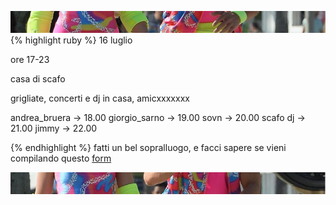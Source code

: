 ![amo noi](top.jpg)
{% highlight ruby %} 
16 luglio

ore 17-23

casa di scafo

grigliate, concerti e dj in casa, amicxxxxxxx

andrea_bruera -> 18.00
giorgio_sarno -> 19.00
sovn -> 20.00
scafo dj -> 21.00
jimmy -> 22.00

{% endhighlight %}
fatti un bel sopralluogo, e facci sapere se vieni compilando questo [form](https://docs.google.com/forms/d/1sHfgqqBTJFk3RGdYyxnbvWXyC_tn05SWSc4D0BJ2wJw/prefill)

![amo noi](below.jpg)
